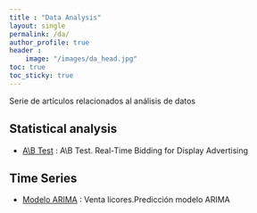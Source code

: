 ```yaml
---
title : "Data Analysis" 
layout: single
permalink: /da/
author_profile: true
header :
    image: "/images/da_head.jpg"
toc: true
toc_sticky: true
---
```


Serie de artículos relacionados al análisis de datos



## Statistical analysis
* [A\B Test](https://issamfakhari.github.io/dataanalysis/ABTesting/) : A\B Test. Real-Time Bidding for Display Advertising 




## Time Series

* [Modelo ARIMA](https://issamfakhari.github.io/dataanalysis/ARIMA/) : Venta licores.Predicción modelo ARIMA 


